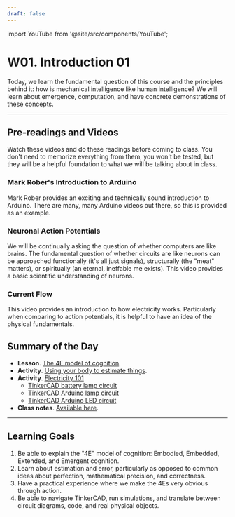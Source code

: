 ```yaml
---
draft: false
---
```


import YouTube from '@site/src/components/YouTube';

# W01. Introduction 01
Today, we learn the fundamental question of this course and the principles behind it: how is mechanical intelligence like human intelligence? We will learn about emergence, computation, and have concrete demonstrations of these concepts.

---
## Pre-readings and Videos
Watch these videos and do these readings before coming to class. You don't need to memorize everything from them, you won't be tested, but they will be a helpful foundation to what we will be talking about in class.

### Mark Rober's Introduction to Arduino
<YouTube id="yi29dbPnu28" />
Mark Rober provides an exciting and technically sound introduction to Arduino. There are many, many Arduino videos out there, so this is provided as an example.

### Neuronal Action Potentials
<YouTube id="oa6rvUJlg7o" />
We will be continually asking the question of whether computers are like brains. The fundamental question of whether circuits are like neurons can be approached functionally (it's all just signals), structurally (the "meat" matters), or spiritually (an eternal, ineffable me exists). This video provides a basic scientific understanding of neurons.

### Current Flow
<YouTube id="6xhqMDMMgz0" />
This video provides an introduction to how electricity works. Particularly when comparing to action potentials, it is helpful to have an idea of the physical fundamentals.

## Summary of the Day
- **Lesson**. [The 4E model of cognition](/teaching/lessons/4e).
- **Activity**. [Using your body to estimate things](/teaching/activities/estimation).
- **Activity**. [Electricity 101](/teaching/activities/electricity)
  - [TinkerCAD battery lamp circuit](https://www.tinkercad.com/things/iy8Vimd04Vq-electricity-101?sharecode=xxBxLakHuo_24h1a5FRmksUy2j6DGnrMyjheCpC06_g)
  - [TinkerCAD Arduino lamp circuit](https://www.tinkercad.com/things/iplnL8Kj4w6-electricity-101-arduino?sharecode=vHEf-nhnSL9ombgpMq3-TgEiZwTMMwYP4M4s2tnJel0)
  - [TinkerCAD Arduino LED circuit](https://www.tinkercad.com/things/3j4VkpdpGOr-electricity-101-arduino-led)
- **Class notes**. [Available here](/pdf/W01.%20Introduction.pdf).

---
## Learning Goals
1. Be able to explain the "4E" model of cognition: Embodied, Embedded, Extended, and Emergent cognition.
2. Learn about estimation and error, particularly as opposed to common ideas about perfection, mathematical precision, and correctness.
3. Have a practical experience where we make the 4Es very obvious through action.
4. Be able to navigate TinkerCAD, run simulations, and translate between circuit diagrams, code, and real physical objects.